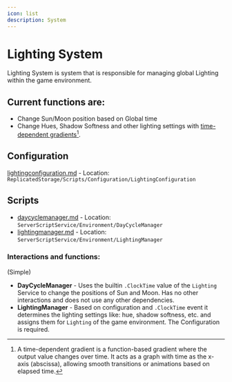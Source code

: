 ```yaml
---
icon: list
description: System
---
```


# Lighting System

Lighting System is system that is responsible for managing global Lighting within the game environment.

## Current functions are:

* Change Sun/Moon position based on Global time
* Change Hues, Shadow Softness and other lighting settings with [time-dependent gradients](#user-content-fn-1)[^1].

## Configuration

[lightingconfiguration.md](../../../replicatedstorage-scripts/replicatedstorage/scripts/configuration/lightingconfiguration.md "mention") - Location: `ReplicatedStorage/Scripts/Configuration/LightingConfiguration`

## Scripts

* [daycyclemanager.md](../../../server-scripts/serverscriptservice/environment/daycyclemanager.md "mention") - Location: `ServerScriptService/Environment/DayCycleManager`
* [lightingmanager.md](../../../server-scripts/serverscriptservice/environment/lightingmanager.md "mention") - Location: `ServerScriptService/Environment/LightingManager`

### Interactions and functions:

(Simple)

* **DayCycleManager**  - Uses the builtin `.ClockTime` value of the `Lighting` Service to change the positions of Sun and Moon. Has no other interactions and does not use any other dependencies.
* **LightingManager**  - Based on configuration and  `.ClockTime` event it determines the lighting settings like: hue, shadow softness, etc. and assigns them for `Lighting` of the game environment. The Configuration is required.



[^1]: A time-dependent gradient is a function-based gradient where the output value changes over time. It acts as a graph with time as the x-axis (abscissa), allowing smooth transitions or animations based on elapsed time.
